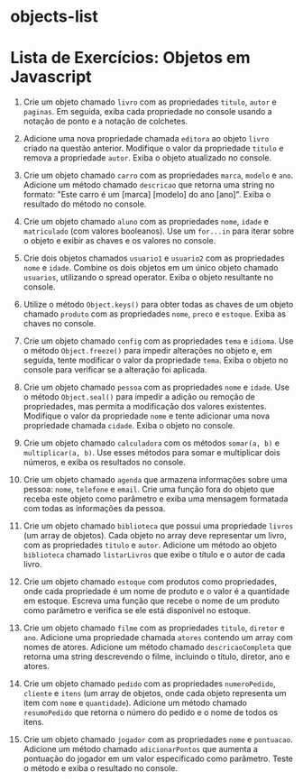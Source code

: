 # objects-list

# Lista de Exercícios: Objetos em Javascript

1. Crie um objeto chamado `livro` com as propriedades `titulo`, `autor` e `paginas`. Em seguida, exiba cada propriedade no console usando a notação de ponto e a notação de colchetes.

2. Adicione uma nova propriedade chamada `editora` ao objeto `livro` criado na questão anterior. Modifique o valor da propriedade `titulo` e remova a propriedade `autor`. Exiba o objeto atualizado no console.

3. Crie um objeto chamado `carro` com as propriedades `marca`, `modelo` e `ano`. Adicione um método chamado `descricao` que retorna uma string no formato: "Este carro é um [marca] [modelo] do ano [ano]". Exiba o resultado do método no console.

4. Crie um objeto chamado `aluno` com as propriedades `nome`, `idade` e `matriculado` (com valores booleanos). Use um `for...in` para iterar sobre o objeto e exibir as chaves e os valores no console.

5. Crie dois objetos chamados `usuario1` e `usuario2` com as propriedades `nome` e `idade`. Combine os dois objetos em um único objeto chamado `usuarios`, utilizando o spread operator. Exiba o objeto resultante no console.

6. Utilize o método `Object.keys()` para obter todas as chaves de um objeto chamado `produto` com as propriedades `nome`, `preco` e `estoque`. Exiba as chaves no console.

7. Crie um objeto chamado `config` com as propriedades `tema` e `idioma`. Use o método `Object.freeze()` para impedir alterações no objeto e, em seguida, tente modificar o valor da propriedade `tema`. Exiba o objeto no console para verificar se a alteração foi aplicada.

8. Crie um objeto chamado `pessoa` com as propriedades `nome` e `idade`. Use o método `Object.seal()` para impedir a adição ou remoção de propriedades, mas permita a modificação dos valores existentes. Modifique o valor da propriedade `nome` e tente adicionar uma nova propriedade chamada `cidade`. Exiba o objeto no console.

9. Crie um objeto chamado `calculadora` com os métodos `somar(a, b)` e `multiplicar(a, b)`. Use esses métodos para somar e multiplicar dois números, e exiba os resultados no console.

10. Crie um objeto chamado `agenda` que armazena informações sobre uma pessoa: `nome`, `telefone` e `email`. Crie uma função fora do objeto que receba este objeto como parâmetro e exiba uma mensagem formatada com todas as informações da pessoa.

11. Crie um objeto chamado `biblioteca` que possui uma propriedade `livros` (um array de objetos). Cada objeto no array deve representar um livro, com as propriedades `titulo` e `autor`. Adicione um método ao objeto `biblioteca` chamado `listarLivros` que exibe o título e o autor de cada livro.

12. Crie um objeto chamado `estoque` com produtos como propriedades, onde cada propriedade é um nome de produto e o valor é a quantidade em estoque. Escreva uma função que recebe o nome de um produto como parâmetro e verifica se ele está disponível no estoque.

13. Crie um objeto chamado `filme` com as propriedades `titulo`, `diretor` e `ano`. Adicione uma propriedade chamada `atores` contendo um array com nomes de atores. Adicione um método chamado `descricaoCompleta` que retorna uma string descrevendo o filme, incluindo o título, diretor, ano e atores.

14. Crie um objeto chamado `pedido` com as propriedades `numeroPedido`, `cliente` e `itens` (um array de objetos, onde cada objeto representa um item com `nome` e `quantidade`). Adicione um método chamado `resumoPedido` que retorna o número do pedido e o nome de todos os itens.

15. Crie um objeto chamado `jogador` com as propriedades `nome` e `pontuacao`. Adicione um método chamado `adicionarPontos` que aumenta a pontuação do jogador em um valor especificado como parâmetro. Teste o método e exiba o resultado no console.
